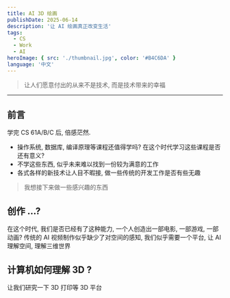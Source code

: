 ```yaml
---
title: AI 3D 绘画
publishDate: 2025-06-14
description: '让 AI 绘画真正改变生活'
tags:
  - CS
  - Work
  - AI
heroImage: { src: './thumbnail.jpg', color: '#B4C6DA' }
language: '中文'
---
```


> 让人们愿意付出的从来不是技术, 而是技术带来的幸福

---

## 前言

学完 CS 61A/B/C 后, 倍感茫然.

- 操作系统, 数据库, 编译原理等课程还值得学吗? 在这个时代学习这些课程是否还有意义?
- 不学这些东西, 似乎未来难以找到一份较为满意的工作
- 各式各样的新技术让人目不暇接, 做一些传统的开发工作是否有些无趣

> 我想接下来做一些感兴趣的东西

## 创作 ...?

在这个时代, 我们是否已经有了这种能力, 一个人创造出一部电影, 一部游戏, 一部动画?
传统的 AI 视频制作似乎缺少了对空间的感知, 我们似乎需要一个平台, 让 AI 理解空间, 理解三维世界

## 计算机如何理解 3D ?

让我们研究一下 3D 打印等 3D 平台

